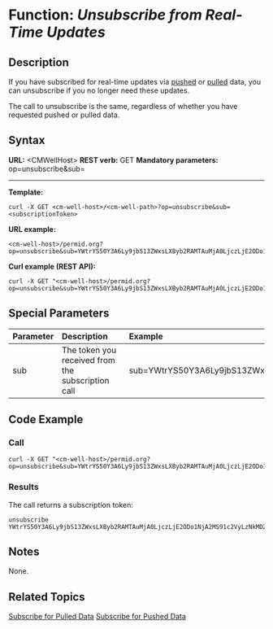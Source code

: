 # Function: *Unsubscribe from Real-Time Updates* #

## Description ##

If you have subscribed for real-time updates via [pushed](API.Subscribe.SubscribeForPushedData.md) or [pulled](API.Subscribe.SubscribeForPulledData.md) data, you can unsubscribe if you no longer need these updates.

The call to unsubscribe is the same, regardless of whether you have requested pushed or pulled data.

## Syntax ##

**URL:** \<CMWellHost\>
**REST verb:** GET
**Mandatory parameters:** op=unsubscribe&sub=<subscriptionToken>

----------

**Template:**

    curl -X GET <cm-well-host>/<cm-well-path>?op=unsubscribe&sub=<subscriptionToken>

**URL example:** 

    <cm-well-host>/permid.org?op=unsubscribe&sub=YWtrYS50Y3A6Ly9jbS13ZWxsLXByb2RAMTAuMjA0LjczLjE2ODo1NjA2MS91c2VyLzNkMDZjZWE1

**Curl example (REST API):**

    curl -X GET "<cm-well-host>/permid.org?op=unsubscribe&sub=YWtrYS50Y3A6Ly9jbS13ZWxsLXByb2RAMTAuMjA0LjczLjE2ODo1NjA2MS91c2VyLzNkMDZjZWE1"


## Special Parameters ##

Parameter | Description&nbsp;&nbsp;&nbsp;&nbsp;&nbsp;&nbsp; | Example 
:----------|:-------------|:--------
sub | The token you received from the subscription call| sub=YWtrYS50Y3A6Ly9jbS13ZWxsLXByb2RAMTAuMjA0LjczLjE2ODo1NjA2MS91c2VyLzNkMDZjZWE1

## Code Example ##

### Call ###

    curl -X GET "<cm-well-host>/permid.org?op=unsubscribe&sub=YWtrYS50Y3A6Ly9jbS13ZWxsLXByb2RAMTAuMjA0LjczLjE2ODo1NjA2MS91c2VyLzNkMDZjZWE1"

### Results ###

The call returns a subscription token:

    unsubscribe YWtrYS50Y3A6Ly9jbS13ZWxsLXByb2RAMTAuMjA0LjczLjE2ODo1NjA2MS91c2VyLzNkMDZjZWE1

## Notes ##
None.

## Related Topics ##
[Subscribe for Pulled Data](API.Subscribe.SubscribeForPulledData.md)
[Subscribe for Pushed Data](API.Subscribe.SubscribeForPushedData.md)


